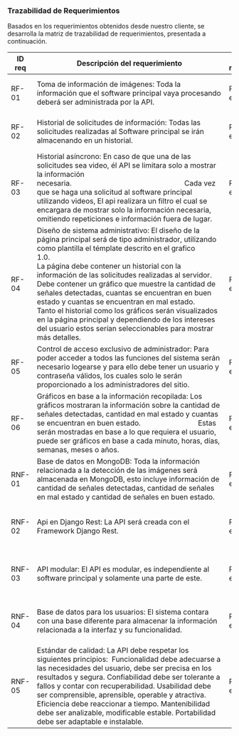 ### Trazabilidad de Requerimientos

Basados en los requerimientos obtenidos desde nuestro cliente, se desarrolla la matriz de trazabilidad de requerimientos, presentada a continuación.

ID req | Descripción del requerimiento | Fuente del requerimiento | EDT Entregables | Estrategia de testing | Encargado
-- | -- | -- | -- | -- | --
RF-01 | Toma   de información de imágenes: Toda la información que el software principal   vaya procesando deberá ser administrada por la API. | Reunión   con el cliente | 3.2.1   Desarrollo en Django Rest | Pruebas   de caja negra |  Fabricio Guzmán  y Nicol Quintuy.
RF-02 | Historial   de solicitudes de información: Todas las solicitudes realizadas al Software   principal se irán almacenando en un historial. | Reunión   con el cliente | 3.2.1   Desarrollo en Django Rest | Pruebas   de caja negra |  Fabricio Guzmán  y Nicol Quintuy
RF-03 | Historial   asíncrono: En caso de que una de las solicitudes sea video, él API se limitara   solo a mostrar la información necesaria.                                                             Cada vez que se haga una solicitud al software principal utilizando   videos, El api realizara un filtro el cual se encargara de mostrar solo la información   necesaria, omitiendo repeticiones e información fuera de lugar. | Reunión   con el cliente | 3.2.1   Desarrollo en Django Rest | Pruebas   de caja negra y caja blanca | Fabricio Guzmán  y Nicol Quintuy 
RF-04 | Diseño   de sistema administrativo: El diseño de la página principal será de tipo   administrador, utilizando como plantilla el témplate descrito en el grafico   1.0.                                                                                             La página debe contener un historial con la información de las   solicitudes realizadas al servidor.     Debe contener un gráfico que muestre la cantidad de señales   detectadas, cuantas se encuentran en buen estado y cuantas se encuentran en   mal estado.               Tanto el   historial como los gráficos serán visualizados en la página principal y   dependiendo de los intereses del usuario estos serían seleccionables para   mostrar más detalles. | Reunión   con el cliente | 2.1   Adaptacion del template | Pruebas   de diseño | Ricardo Gutiérrez, Gabriel Barría 
RF-05 | Control   de acceso exclusivo de administrador: Para poder acceder a todos las   funciones del sistema serán necesario logearse y para ello debe tener un   usuario y contraseña válidos, los cuales solo le serán proporcionado a los   administradores del sitio. | Reunión   con el cliente | 3.2.1   Desarrollo en Django Rest | Pruebas   de caja negra y caja blanca |  Fabricio Guzmán  y Nicol Quintuy 
RF-06 | Gráficos   en base a la información recopilada: Los gráficos mostraran la información   sobre la cantidad de señales detectadas, cantidad en mal estado y cuantas se encuentran   en buen estado.                                Estas serán mostradas en base a lo que requiera el usuario, puede ser gráficos   en base a cada minuto, horas, días, semanas, meses o años. | Reunión   con el cliente | 3.2.1   Desarrollo en Django Rest | Pruebas   de caja negra y caja blanca |  Fabricio Guzmán  y Nicol Quintuy 
RNF-01 | Base   de datos en MongoDB: Toda la información relacionada a la detección de las imágenes   será almacenada en MongoDB, esto incluye información de cantidad de señales   detectadas, cantidad de señales en mal estado y cantidad de señales en buen   estado. | Reunión   con el cliente | 3.1.1   Base de datos en MongoDB | Pruebas   de caja negra y caja blanca |  Fabricio Guzmán  y Nicol Quintuy 
RNF-02 | Api   en Django Rest: La API será creada con el Framework Django Rest. | Reunión   con el cliente | 3.2.1   Desarrollo en Django Rest |  Pruebas   de caja negra y caja blanca   | Fabricio Guzmán  y Nicol Quintuy 
RNF-03 | API   modular: El API es modular, es independiente al software principal y   solamente una parte de este. | Reunión   con el cliente |  Aprobación del informe final |  Pruebas   de caja negra y caja blanca  | Fabricio Guzmán  y Nicol Quintuy 
RNF-04 | Base   de datos para los usuarios: El sistema contara con una base diferente para   almacenar la información relacionada a la interfaz y su funcionalidad. | Reunión   con el cliente | 3.1.2   Base de datos para los usuarios | Pruebas   de caja negra y caja blanca |  Fabricio Guzmán  y Nicol Quintuy  
RNF-05 | Estándar   de calidad: La API debe respetar los siguientes principios:  Funcionalidad debe adecuarse a las necesidades   del usuario, debe ser precisa en los resultados y segura. Confiabilidad debe   ser tolerante a fallos y contar con recuperabilidad. Usabilidad debe ser   comprensible, aprensible, operable y atractiva. Eficiencia debe reaccionar a   tiempo. Mantenibilidad debe ser analizable, modificable estable. Portabilidad   debe ser adaptable e instalable. | Reunión   con el cliente | 4.1   Pruebas Generales | Pruebas   de caja negra y caja blanca - Pruebas de estres | Ricardo Gutiérrez, Gabriel Barría, Nicol Quintuy, Fabricio Guzmán 
